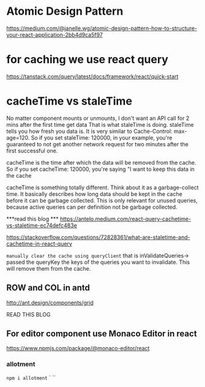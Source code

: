 # Atomic Design Pattern
https://medium.com/@janelle.wg/atomic-design-pattern-how-to-structure-your-react-application-2bb4d9ca5f97



# for caching we use react query
https://tanstack.com/query/latest/docs/framework/react/quick-start

# cacheTime vs staleTime
No matter component mounts or unmounts, I don't want an API call for 2 mins after the first time get data
That is what staleTime is doing. staleTime tells you how fresh you data is. It is very similar to Cache-Control: max-age=120.
So if you set staleTime: 120000, in your example, you're guaranteed to not get another network request for two minutes after the first successful one.

cacheTime is the time after which the data will be removed from the cache. So if you set
cacheTime: 120000, you're saying "I want to keep this data in the cache 


cacheTime is something totally different. Think about it as a garbage-collect time. It basically describes how long data should be kept in the cache before it can be garbage collected. This is only relevant for unused queries, because active queries can per definition not be garbage collected.

***read this blog ***
https://antelo.medium.com/react-query-cachetime-vs-staletime-ec74defc483e

https://stackoverflow.com/questions/72828361/what-are-staletime-and-cachetime-in-react-query

`manually clear the cache using queryClient`
that is inValidateQueries-> passed the queryKey 
the keys of the queries you want to invalidate. This will remove them from the cache.


## ROW and COL in antd
http://ant.design/components/grid

READ THIS BLOG


## For editor component use Monaco Editor in react
https://www.npmjs.com/package/@monaco-editor/react

### allotment
`npm i allotment`
`       ``
